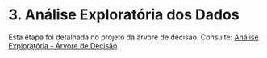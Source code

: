 # 3. Análise Exploratória dos Dados

Esta etapa foi detalhada no projeto da árvore de decisão. Consulte:
[Análise Exploratória - Árvore de Decisão](https://snowdutra.github.io/Machine-Learning/arvore_decisao/analise_exploratoria/)